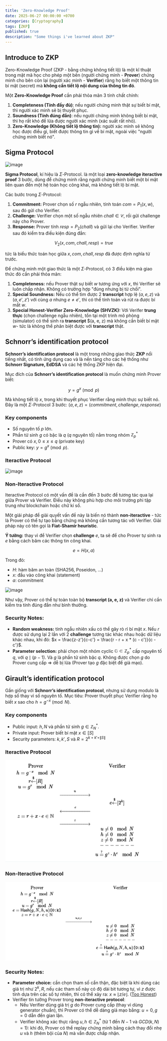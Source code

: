 ```yaml
---
title: 'Zero-Knowledge Proof'
date: 2025-06-27 00:00:00 +0700
categories: [Cryptography]
tags: [ZKP]
published: true
description: "Some things i've learned about ZKP"
---
```


## Introduce to ZKP

Zero-Knowledge Proof (ZKP - bằng chứng không tiết lộ) là một kĩ thuật trong mật mã học cho phép một bên (người chứng minh - **Prover**) chứng minh cho bên còn lại (người xác minh - **Verifier**) rằng họ biết một thông tin bí mật (secret) mà **không cần tiết lộ nội dung của thông tin đó**.

Một **Zero-Knowledge Proof** cần phải thỏa mãn 3 tính chất chính:
1. **Completeness (Tính đầy đủ)**: nếu người chứng minh thật sự biết bí mật, thì người xác minh sẽ bị thuyết phục.
2. **Soundness (Tính đúng đắn)**: nếu người chứng minh không biết bí mật, thì họ rất khó để lừa được người xác minh (xác suất rất nhỏ).
3. **Zero-Knowledge (Không tiết lộ thông tin):** người xác minh sẽ không học được điều gì, biết được thông tin gì về bí mật, ngoài việc "người chứng minh biết nó".

## Sigma Protocol

![image](https://www.researchgate.net/publication/371253135/figure/fig1/AS:11431281201926615@1698662692543/The-structure-of-a-general-sigma-protocol.png)

**Sigma Protocol**, kí hiệu là $\Sigma$-Protocol. là một loại **zero-knowledge iteractive proof** 3 bước, dùng để chứng minh rằng người chứng minh biết một bí mật liên quan đến một hệ toán học công khai, mà không tiết lộ bí mật.

Các bước trong $\Sigma$-Protocol:
1. **Commitment:** Prover chọn số $r$ ngẫu nhiên, tính toán $com = P_1(x, w)$, sau đó gửi cho Verifier.
2. **Challenge:** Verifier chọn một số ngẫu nhiên $chall \in \mathcal{C}$, rồi gửi challenge này cho Prover.
3. **Response:** Prover tính $resp = P_2(chall)$ và gửi lại cho Verifier. Verifier sau đó kiểm tra điều kiện đúng đắn:

$$
V_2(x, com, chall, resp) = true
$$

tức là biểu thức toán học giữa $x, com, chall, resp$ đã được định nghĩa từ trước.


Để chứng minh một giao thức là một $\Sigma$-Protocol, có 3 điều kiện mà giao thức đó cần phải thỏa mãn:
1. **Completeness:** nếu Prover thật sự biết $w$ tương ứng với $x$, thì Verifier sẽ luôn chấp nhận. Không có trường hợp "đúng nhưng bị từ chối".
2. **Special Soundness:** Nếu có thể tìm được 2 **transcript** hợp lệ $(a, e, z)$ và $(a, e', z')$ với cùng $a$ nhưng $e \ne e'$, thì có thể tính toán và rút ra được bí mất $w$.
3. **Special Honest-Verifier Zero-Knowledge (SHVZK):** Với Verifer **trung thực** (chọn challenge ngẫu nhiên), tồn tại một trình mô phòng (simulator) có thể sinh ra **transcript** $(a, e, z) mà không cần biết bí mật $w$- tức là không thể phân biệt được với **transcript** thật.

## Schnorr’s identification protocol

**Schnorr’s identification protocol** là một trong những giao thức **ZKP** nổi tiếng nhất, có tính ứng dụng cao và là nền tảng cho các hệ thống như **Schnorr Signature, EdDSA** và các hệ thống ZKP hiện đại.

Mục đích của **Schnorr’s identification protocol** là muốn chứng minh Prover biết:

$$
y = g^x \pmod p
$$

Mà không tiết lộ $x$, trong khi thuyết phục Verifier rằng mình thực sự biết nó.
Đây là một $\Sigma$-Protocol 3 bước: $(a, e, z) = (commitment,challenge,response)$

### Key components
- Số nguyên tố $p$ lớn.
- Phần tử sinh $g$ có bậc là $q$ ($q$ nguyên tố) nằm trong nhóm $\mathbb{Z}_p^*$
- Prover có $x, 0 \le x \le q$ (private key)
- Public key: $y = g^x \pmod p$.

### Iteractive Protocol

![image](https://hackmd.io/_uploads/H1VJnxnUJx.png)

### Non-Iteractive Protocol

Iteractive Protocol có một vấn đề là cần đến 3 bước để tương tác qua lại giữa Prover và Verifier. Điều này không phù hợp cho môi trường phi tập trung như blockchain hoặc chữ kí số.

Một giải pháp để giải quyết vấn đề này là biến nó thành **non-iteractive** - tức là Prover có thể tự tạo bằng chứng mà không cần tương tác với Verifier. Giải pháp này có tên gọi là **Fiat-Shamir heuristic**.

**Ý tưởng:** thay vì để Verifier chọn **challenge** $e$, ta sẽ để cho Prover tự sinh ra $e$ bằng cách băm các thông tin công khai.

$$
e = H(x, a)
$$

Trong đó:
- $H$: hàm băm an toàn (SHA256, Poseidon, ...)
- $x$: đầu vào công khai (statement)
- $a$: commitment

![image](https://hackmd.io/_uploads/HJYjpe38kg.png)

Như vậy, Prover có thể tự toàn toàn bộ **transcript (a, e, z)** và Verifier chỉ cần kiểm tra tính đúng đắn như bình thưởng.

### Security Notes:
- **Random weakness:** tính ngẫu nhiên xấu có thể gây rò rỉ bí mật $x$. Nếu $r$ được sử dụng lại 2 lần với 2 **challenge** tương tác khác nhau hoặc dữ liệu khác nhau, khi đó: $x = \frac{z-z'}{c-c'} = \frac{r - r + x * (c - c')}{c - c'}$.
- **Parameter selection:** phải chọn một nhóm cyclic $\mathbb{G} \subset \mathbb{Z}_p^*$ cấp nguyên tố $q$, với $q \mid (p - 1)$. Và $g$ là phần tử sinh bậc $q$. Không được chọn $g$ do Prover cung cấp => dễ bị lừa (Prover tạo $g$ đặc biệt để giả mạo).

## Girault’s identification protocol

Gần giống với **Schnorr’s identification protocol**, nhưng sử dụng modulo là hợp số thay vì số nguyên tố. Mục tiêu: Prover thuyết phục Verifier rằng họ biết $x$ sao cho $h = g^{-x} \pmod N$.

### Key components
- Public input: $h, N$ và phần tử sinh $g \in \mathbb{Z}_N^*$.
- Private input: Prover biết bí mật $x \in [S]$
- Security parameters: $k, k', S$ và $R = 2^{k+k'+\|S\|}$

### Iteractive Protocol

![image](/assets/img/image.png)

### Non-Iteractive Protocol

![alt text](/assets/img/image2.png)

### Security Notes:
- **Parameter choice:** cần chọn tham số cẩn thận, đặc biệt là khi dùng các giá trị như $2^k, R$, nếu các tham số này có độ dài bit tương tự, vì $z$ được tính dựa trên các số tự nhiên, thì có thể xảy ra: $x \approx \lfloor z/e \rfloor$. ([Too Honest](https://cryptohack.org/challenges/zkp/))
- Verifier tin tưởng Prover trong **non-iteractive protocol**:
  - Nếu Verifier dùng giá trị $g$ do Prover cung cấp (thay vì dùng generator chuẩn), thì Prover có thể dễ dàng giả mạo bằng: $u = 0, g = 0$ dẫn đến gian lận.
  - Verifier không xác thực rằng $u,h \in \mathbb{Z}_N^*$ (từ $1$ đến $N-1$ và $GCD(k, N) = 1$): khi đó, Prover có thể replay chứng minh bằng cách thay đổi nhẹ $u$ và $h$ (thêm bội của $N$) mà vẫn được chấp nhận.